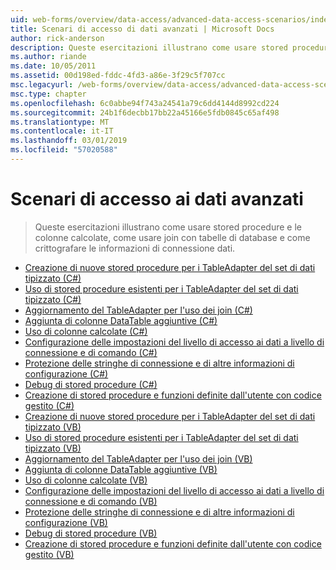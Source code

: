 ```yaml
---
uid: web-forms/overview/data-access/advanced-data-access-scenarios/index
title: Scenari di accesso di dati avanzati | Microsoft Docs
author: rick-anderson
description: Queste esercitazioni illustrano come usare stored procedure e le colonne calcolate e come usare join con tabelle di database come crittografare le informazioni di connessione dati...
ms.author: riande
ms.date: 10/05/2011
ms.assetid: 00d198ed-fddc-4fd3-a86e-3f29c5f707cc
msc.legacyurl: /web-forms/overview/data-access/advanced-data-access-scenarios
msc.type: chapter
ms.openlocfilehash: 6c0abbe94f743a24541a79c6dd4144d8992cd224
ms.sourcegitcommit: 24b1f6decbb17bb22a45166e5fdb0845c65af498
ms.translationtype: MT
ms.contentlocale: it-IT
ms.lasthandoff: 03/01/2019
ms.locfileid: "57020588"
---
```

<a name="advanced-data-access-scenarios"></a>Scenari di accesso ai dati avanzati
====================
> Queste esercitazioni illustrano come usare stored procedure e le colonne calcolate, come usare join con tabelle di database e come crittografare le informazioni di connessione dati.


- [Creazione di nuove stored procedure per i TableAdapter del set di dati tipizzato (C#)](creating-new-stored-procedures-for-the-typed-dataset-s-tableadapters-cs.md)
- [Uso di stored procedure esistenti per i TableAdapter del set di dati tipizzato (C#)](using-existing-stored-procedures-for-the-typed-dataset-s-tableadapters-cs.md)
- [Aggiornamento del TableAdapter per l'uso dei join (C#)](updating-the-tableadapter-to-use-joins-cs.md)
- [Aggiunta di colonne DataTable aggiuntive (C#)](adding-additional-datatable-columns-cs.md)
- [Uso di colonne calcolate (C#)](working-with-computed-columns-cs.md)
- [Configurazione delle impostazioni del livello di accesso ai dati a livello di connessione e di comando (C#)](configuring-the-data-access-layer-s-connection-and-command-level-settings-cs.md)
- [Protezione delle stringhe di connessione e di altre informazioni di configurazione (C#)](protecting-connection-strings-and-other-configuration-information-cs.md)
- [Debug di stored procedure (C#)](debugging-stored-procedures-cs.md)
- [Creazione di stored procedure e funzioni definite dall'utente con codice gestito (C#)](creating-stored-procedures-and-user-defined-functions-with-managed-code-cs.md)
- [Creazione di nuove stored procedure per i TableAdapter del set di dati tipizzato (VB)](creating-new-stored-procedures-for-the-typed-dataset-s-tableadapters-vb.md)
- [Uso di stored procedure esistenti per i TableAdapter del set di dati tipizzato (VB)](using-existing-stored-procedures-for-the-typed-dataset-s-tableadapters-vb.md)
- [Aggiornamento del TableAdapter per l'uso dei join (VB)](updating-the-tableadapter-to-use-joins-vb.md)
- [Aggiunta di colonne DataTable aggiuntive (VB)](adding-additional-datatable-columns-vb.md)
- [Uso di colonne calcolate (VB)](working-with-computed-columns-vb.md)
- [Configurazione delle impostazioni del livello di accesso ai dati a livello di connessione e di comando (VB)](configuring-the-data-access-layer-s-connection-and-command-level-settings-vb.md)
- [Protezione delle stringhe di connessione e di altre informazioni di configurazione (VB)](protecting-connection-strings-and-other-configuration-information-vb.md)
- [Debug di stored procedure (VB)](debugging-stored-procedures-vb.md)
- [Creazione di stored procedure e funzioni definite dall'utente con codice gestito (VB)](creating-stored-procedures-and-user-defined-functions-with-managed-code-vb.md)
